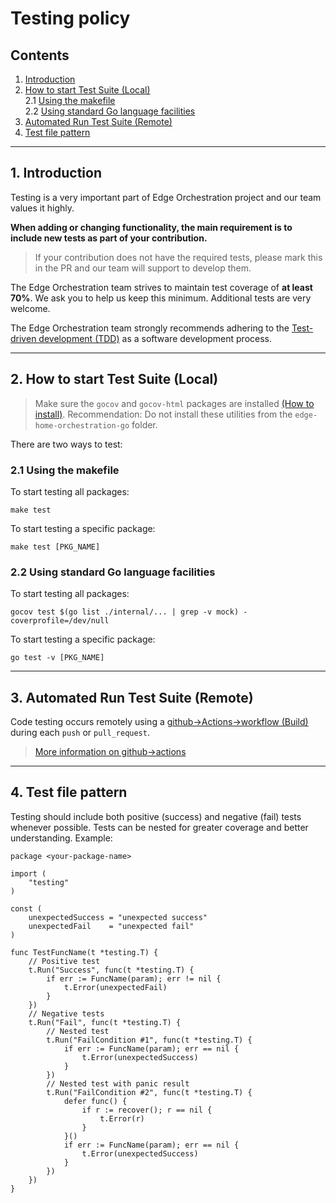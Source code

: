 # Testing policy
## Contents
1. [Introduction](#1-introduction)
2. [How to start Test Suite (Local)](#2-how-to-start-test-suite-local)  
    2.1 [Using the makefile](#21-using-the-makefile)  
    2.2 [Using standard Go language facilities](#22-using-standard-go-language-facilities)  
3. [Automated Run Test Suite (Remote)](#3-automated-run-test-suite-remote)  
4. [Test file pattern](#4-test-file-pattern)  

---

## 1. Introduction

Testing is a very important part of Edge Orchestration project and our team values it highly.

**When adding or changing functionality, the main requirement is to include new tests as part of your contribution.**
> If your contribution does not have the required tests, please mark this in the PR and our team will support to develop them.

The Edge Orchestration team strives to maintain test coverage of **at least 70%**. We ask you to help us keep this minimum. Additional tests are very welcome.

The Edge Orchestration team strongly recommends adhering to the [Test-driven development (TDD)](https://en.wikipedia.org/wiki/Test-driven_development) as a software development process.

---

## 2. How to start Test Suite (Local)

> Make sure the `gocov` and `gocov-html` packages are installed [(How to install)](https://github.com/matm/gocov-html#installation). Recommendation: Do not install these utilities from the `edge-home-orchestration-go` folder.

There are two ways to test:
### 2.1 Using the makefile
To start testing all packages:
```
make test
```
To start testing a specific package:
```
make test [PKG_NAME]
```

### 2.2 Using standard Go language facilities
To start testing all packages:
```
gocov test $(go list ./internal/... | grep -v mock) -coverprofile=/dev/null
```
To start testing a specific package:
```
go test -v [PKG_NAME]
```

---

## 3. Automated Run Test Suite (Remote)

Code testing occurs remotely using a [github->Actions->workflow (Build)](https://github.com/lf-edge/edge-home-orchestration-go/actions) during each `push` or `pull_request`.

> [More information on github->actions](https://docs.github.com/en/actions) 

---

## 4. Test file pattern

Testing should include both positive (success) and negative (fail) tests whenever possible. Tests can be nested for greater coverage and better understanding. Example:

```
package <your-package-name>

import (
	"testing"
)

const (
	unexpectedSuccess = "unexpected success"
	unexpectedFail    = "unexpected fail"
)

func TestFuncName(t *testing.T) {
	// Positive test
	t.Run("Success", func(t *testing.T) {
		if err := FuncName(param); err != nil {
			t.Error(unexpectedFail)
		}
	})
	// Negative tests
	t.Run("Fail", func(t *testing.T) {
		// Nested test
		t.Run("FailCondition #1", func(t *testing.T) {
			if err := FuncName(param); err == nil {
				t.Error(unexpectedSuccess)
			}
		})
		// Nested test with panic result
		t.Run("FailCondition #2", func(t *testing.T) {
			defer func() {
				if r := recover(); r == nil {
					t.Error(r)
				}
			}()
			if err := FuncName(param); err == nil {
				t.Error(unexpectedSuccess)
			}
		})
	})
}
```
